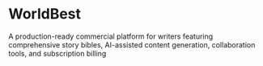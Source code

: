 # WorldBest
A production-ready commercial platform for writers featuring comprehensive story bibles, AI-assisted content generation, collaboration tools, and subscription billing
